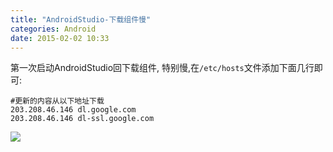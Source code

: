 ```yaml
---
title: "AndroidStudio-下载组件慢"
categories: Android
date: 2015-02-02 10:33
---
```


第一次启动AndroidStudio回下载组件, 特别慢,在`/etc/hosts`文件添加下面几行即可:

```
#更新的内容从以下地址下载
203.208.46.146 dl.google.com
203.208.46.146 dl-ssl.google.com
```

![](/image/2015-01-30-4.12.10.png)